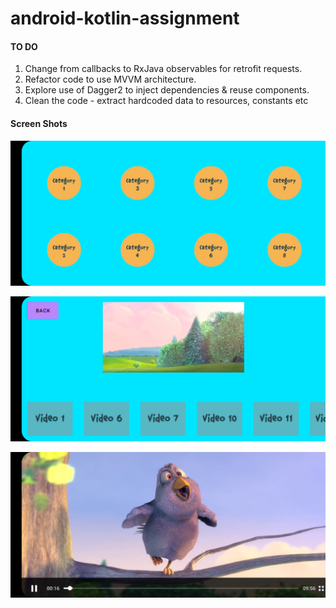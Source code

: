 # android-kotlin-assignment

#### TO DO
1. Change from callbacks to RxJava observables for retrofit requests.
2. Refactor code to use MVVM architecture.
3. Explore use of Dagger2 to inject dependencies & reuse components.
4. Clean the code - extract hardcoded data to resources, constants etc

#### Screen Shots
![](Screenshots/Screenshot_20210917-191047_Ktuki%20Lite.jpg?raw=true)

![](Screenshots/Screenshot_20210917-191105_Ktuki%20Lite.jpg?raw=true)

![](Screenshots/Screenshot_20210917-191114_Ktuki%20Lite.jpg?raw=true)
